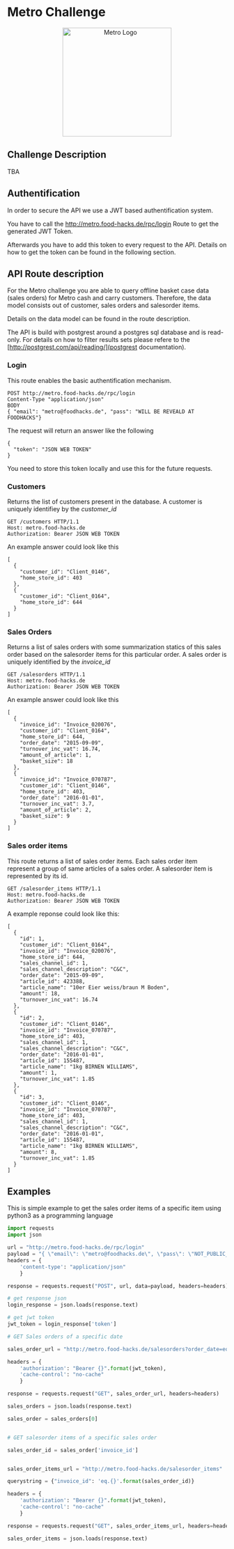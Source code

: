 # Metro Challenge

<p align="center">
    <img alt="Metro Logo" src="http://logodatabases.com/wp-content/uploads/2012/05/metro-ag-logo.jpg" width="250px" />
</p>

## Challenge Description
TBA

## Authentification
In order to secure the API we use a JWT based authentification system.

You have to call the http://metro.food-hacks.de/rpc/login Route to get the generated JWT Token.

Afterwards you have to add this token to every request to the API. Details on how to get the token can be found in the following section.

## API Route description

For the Metro challenge you are able to query offline basket case data (sales orders) for Metro cash and carry customers. Therefore, the data model consists out of customer, sales orders and salesorder items. 

Details on the data model can be found in the route description.

The API is build with postgrest around a postgres sql database and is read-only. For details on how to filter results sets please refere to the [http://postgrest.com/api/reading/](postgrest documentation).

### Login
This route enables the basic authentification mechanism.
```
POST http://metro.food-hacks.de/rpc/login
Content-Type "application/json"
BODY 
{ "email": "metro@foodhacks.de", "pass": "WILL BE REVEALD AT FOODHACKS"}
```
The request will return an answer like the following

```
{
  "token": "JSON WEB TOKEN"
}
```
You need to store this token locally and use this for the future requests.

### Customers
Returns the list of customers present in the database. A customer is uniquely identifiey by the *customer_id*

```
GET /customers HTTP/1.1
Host: metro.food-hacks.de
Authorization: Bearer JSON WEB TOKEN

```
An example answer could look like this
```
[
  {
    "customer_id": "Client_0146",
    "home_store_id": 403
  },
  {
    "customer_id": "Client_0164",
    "home_store_id": 644
  }
]
```

### Sales Orders

Returns a list of sales orders with some summarization statics of this sales order based on the salesorder items for this particular order. A sales order is uniquely identified by the *invoice_id*

```
GET /salesorders HTTP/1.1
Host: metro.food-hacks.de
Authorization: Bearer JSON WEB TOKEN
```

An example answer could look like this
```
[
  {
    "invoice_id": "Invoice_020076",
    "customer_id": "Client_0164",
    "home_store_id": 644,
    "order_date": "2015-09-09",
    "turnover_inc_vat": 16.74,
    "amount_of_article": 1,
    "basket_size": 18
  },
  {
    "invoice_id": "Invoice_070787",
    "customer_id": "Client_0146",
    "home_store_id": 403,
    "order_date": "2016-01-01",
    "turnover_inc_vat": 3.7,
    "amount_of_article": 2,
    "basket_size": 9
  }
]
```

### Sales order items
This route returns a list of sales order items. Each sales order item represent a group of same articles of a sales order. A salesorder item is represented by its id.

```
GET /salesorder_items HTTP/1.1
Host: metro.food-hacks.de
Authorization: Bearer JSON WEB TOKEN
```

A example reponse could look like this:

````
[
  {
    "id": 1,
    "customer_id": "Client_0164",
    "invoice_id": "Invoice_020076",
    "home_store_id": 644,
    "sales_channel_id": 1,
    "sales_channel_description": "C&C",
    "order_date": "2015-09-09",
    "article_id": 423388,
    "article_name": "10er Eier weiss/braun M Boden",
    "amount": 18,
    "turnover_inc_vat": 16.74
  },
  {
    "id": 2,
    "customer_id": "Client_0146",
    "invoice_id": "Invoice_070787",
    "home_store_id": 403,
    "sales_channel_id": 1,
    "sales_channel_description": "C&C",
    "order_date": "2016-01-01",
    "article_id": 155487,
    "article_name": "1kg BIRNEN WILLIAMS",
    "amount": 1,
    "turnover_inc_vat": 1.85
  },
  {
    "id": 3,
    "customer_id": "Client_0146",
    "invoice_id": "Invoice_070787",
    "home_store_id": 403,
    "sales_channel_id": 1,
    "sales_channel_description": "C&C",
    "order_date": "2016-01-01",
    "article_id": 155487,
    "article_name": "1kg BIRNEN WILLIAMS",
    "amount": 8,
    "turnover_inc_vat": 1.85
  }
]
````


## Examples
This is simple example to get the sales order items of a specific item using python3 as a programming language

```python
import requests
import json

url = "http://metro.food-hacks.de/rpc/login"
payload = "{ \"email\": \"metro@foodhacks.de\", \"pass\": \"NOT_PUBLIC_YET\"}"
headers = {
    'content-type': "application/json"    
    }

response = requests.request("POST", url, data=payload, headers=headers)

# get response json
login_response = json.loads(response.text)

# get jwt token
jwt_token = login_response['token']

# GET Sales orders of a specific date

sales_order_url = "http://metro.food-hacks.de/salesorders?order_date=eq.2016-01-01"

headers = {
    'authorization': "Bearer {}".format(jwt_token),
    'cache-control': "no-cache"
    }

response = requests.request("GET", sales_order_url, headers=headers)

sales_orders = json.loads(response.text)

sales_order = sales_orders[0]


# GET salesorder items of a specific sales order

sales_order_id = sales_order['invoice_id']


sales_order_items_url = "http://metro.food-hacks.de/salesorder_items"

querystring = {"invoice_id": 'eq.{}'.format(sales_order_id)}

headers = {
    'authorization': "Bearer {}".format(jwt_token),
    'cache-control': "no-cache"
    }

response = requests.request("GET", sales_order_items_url, headers=headers, params=querystring)

sales_order_items = json.loads(response.text)
```



